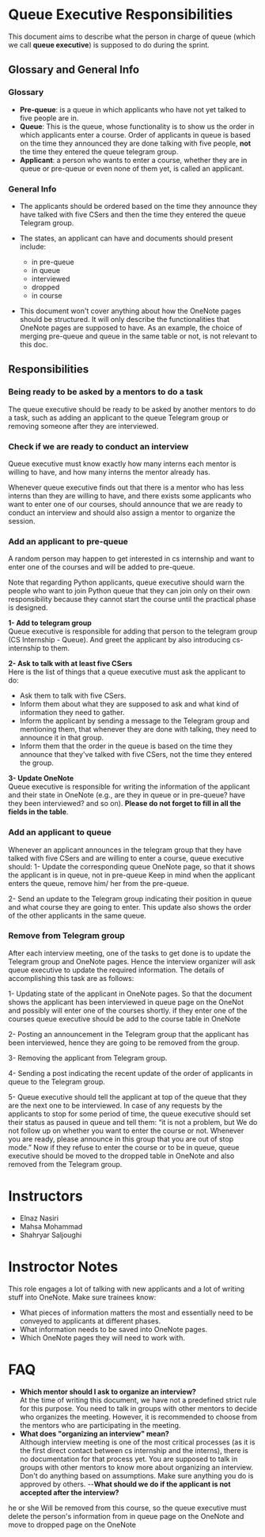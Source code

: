 # Queue Executive Responsibilities

This document aims to describe what the person in charge of queue (which we call **queue executive**)  is supposed to do during the sprint.

## Glossary and General Info

### Glossary

  - **Pre-queue**: is a queue in which applicants who have not yet talked to five people are in.  
  - **Queue**: This is the queue, whose functionality is to show us the order in which applicants enter a course. Order of applicants in queue is based on the time they announced they are done talking with five people, **not** the time they entered the queue telegram group.
  - **Applicant**: a person who wants to enter a course, whether they are in queue or pre-queue or even none of them yet, is called an applicant.

### General Info

- The applicants should be ordered based on the time they announce they have talked with five CSers and then the time they entered the queue Telegram group.

- The states, an applicant can have and documents should present include:
  - in pre-queue
  - in queue
  - interviewed
  -	dropped
  - in course

- This document won't cover anything about how the OneNote pages should be structured. It will only describe the functionalities that OneNote pages are supposed to have. As an example, the choice of merging pre-queue and queue in the same table or not, is not relevant to this doc.

## Responsibilities

### Being ready to be asked by a mentors to do a task

The queue executive should be ready to be asked by another mentors to do a task, such as adding an applicant to the queue Telegram group or removing someone after they are interviewed.

### Check if we are ready to conduct an interview

Queue executive must know exactly how many interns each mentor is willing to have, and how many interns the mentor already has.

Whenever queue executive finds out that there is a mentor who has less interns than they are willing to have, and there exists some applicants who want to enter one of our courses, should announce that we are ready to conduct an interview and should also assign a mentor to organize the session.


### Add an applicant to pre-queue

A random person may happen to get interested in cs internship and want to enter one of the courses and will be added to pre-queue.

Note that regarding Python applicants, queue executive should warn the people who want to join Python queue that they can join only on their own responsibility because they cannot start the course until the practical phase is designed.  

**1- Add to telegram group**  
Queue executive is responsible for adding that person to the telegram group (CS Internship - Queue). And greet the applicant by also introducing cs-internship to them.

**2- Ask to talk with at least five CSers**  
Here is the list of things that a queue executive must ask the applicant to do:
- Ask them to talk with five CSers.
- Inform them about what they are supposed to ask and what kind of information they need to gather.
- Inform the applicant by sending a message to the Telegram group and mentioning them, that whenever they are done with talking, they need to announce it in that group.
- Inform them that the order in the queue is based on the time they announce that they've talked with five CSers, not the time they entered the group.

**3- Update OneNote**  
Queue executive is responsible for writing the information of the applicant and their state in OneNote (e.g., are they in queue or in pre-queue? have they been interviewed? and so on). **Please do not forget to fill in all the fields in the table**.

### Add an applicant to queue
Whenever an applicant announces in the telegram group that they have talked with five CSers and are willing to enter a course, queue executive should:
1- Update the corresponding queue OneNote page, so that it shows the applicant is in queue, not in pre-queue Keep in mind when the applicant enters the queue, remove him/ her from the pre-queue.

2- Send an update to the Telegram group indicating their position in queue and what course they are going to enter. This update also shows the order of the other applicants in the same queue.

### Remove from Telegram group
After each interview meeting, one of the tasks to get done is to update the Telegram group and OneNote pages. Hence the interview organizer will ask queue executive to update the required information. The details of accomplishing this task are as follows:

1- Updating state of the applicant in OneNote pages. So that the document shows the applicant has been interviewed in queue page on the OneNot and possibly will enter one of the courses shortly. if they enter one of the courses queue executive should be add to the course table in OneNote

2- Posting an announcement in the Telegram group that the applicant has been interviewed, hence they are going to be removed from the group.

3- Removing the applicant from Telegram group.

4- Sending a post indicating the recent update of the order of applicants in queue to the Telegram group.

5- Queue executive should tell the applicant at top of the queue that they are the next one to be interviewed. In case of any requests by the applicants to stop for some period of time, the queue executive should set their status as paused in queue and tell them: “it is not a problem, but We do not follow up on whether you want to enter the course or not. Whenever you are ready, please announce in this group that you are out of stop mode.” Now if they refuse to enter the course or to be in queue, queue executive should be moved to the dropped table in OneNote and also removed from the Telegram group.




# Instructors
 - Elnaz Nasiri
 - Mahsa Mohammad
 - Shahryar Saljoughi

# Instroctor Notes
This role engages a lot of talking with new applicants and a lot of writing stuff into OneNote. Make sure trainees know: 
 - What pieces of information matters the most and essentially need to be conveyed to applicants at different phases. 
 - What information needs to be saved into OneNote pages.
 - Which OneNote pages they will need to work with.
 
# FAQ

- **Which mentor should I ask to organize an interview?**  
At the time of writing this document, we have not a predefined strict rule for this purpose. You need to talk in groups with other mentors to decide who organizes the meeting. However, it is recommended to choose from the mentors who are participating in the meeting.
- **What does "organizing an interview" mean?**  
Although interview meeting is one of the most critical processes (as it is the first direct contact between cs internship and the interns), there is no documentation for that process yet. You are supposed to talk in groups with other mentors to know more about organizing an interview. Don't do anything based on assumptions. Make sure anything you do is approved by others.
--**What should we do if the applicant is not accepted after the interview?**

he or she Will be removed from this course, so the queue executive must delete the person's information from in queue page on the OneNote and move to dropped page on the OneNote
